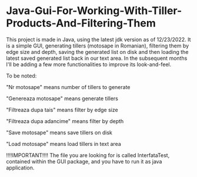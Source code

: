 # Java-Gui-For-Working-With-Tiller-Products-And-Filtering-Them

This project is made in Java, using the latest jdk version as of 12/23/2022. It is a simple GUI, generating tillers (motosape in Romanian), filtering them by edge 
size and depth, saving the generated list on disk and then loading the latest saved generated list back in our text area. In the subsequent months I'll be adding
a few more functionalities to improve its look-and-feel.


To be noted: 

"Nr motosape" means number of tillers to generate

"Genereaza motosape" means generate tillers

"Filtreaza dupa tais" means filter by edge size

"Filtreaza dupa adancime" means filter by depth

"Save motosape" means save tillers on disk

"Load motosape" means load tillers in text area

!!!!IMPORTANT!!!!
The file you are looking for is called InterfataTest, contained within the GUI package, and you have to run it as java application.
